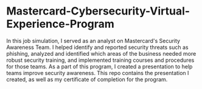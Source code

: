 # Mastercard-Cybersecurity-Virtual-Experience-Program

In this job simulation, I served as an analyst on Mastercard's Security Awareness Team. I helped identify and reported security threats such as phishing, analyzed and identified which areas of the business needed more robust security training, and implemented training courses and procedures for those teams. As a part of this program, I created a presentation to help teams improve security awareness. This repo contains the presentation I created, as well as my certificate of completion for the program.
